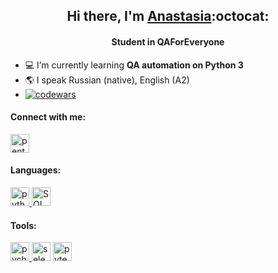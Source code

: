<h2 align="center">Hi there, I'm <a href="https://github.com/zastasja" target="_blank">Anastasia</a>:octocat:</h2>
<h4 align="center">Student in QAForEveryone</h4>

- :computer: I’m currently learning **QA automation on Python 3**
- :earth_americas: I speak Russian (native), English (A2)
- [![codewars](https://www.codewars.com/users/penteada/badges/small)](https://www.codewars.com/users/penteada)  


#### Connect with me:
<p align="left">
<a href="https://t.me/penteada" target="blank"><img align="center" src="https://raw.githubusercontent.com/daniilshat/daniilshat/2d7eafe5250314b3d422c86b35de062e0f1f5178/icons/Telegram.svg" alt="penteada" height="30" width="30" /></a>
</p>

#### Languages:
<p align="left"> 
<a href="https://www.python.org" target="_blank" rel="noreferrer"> <img src="https://raw.githubusercontent.com/daniilshat/daniilshat/2d7eafe5250314b3d422c86b35de062e0f1f5178/icons/python.svg" alt="python" width="30" height="30"/> </a>
<a href="https://learn.microsoft.com/ru-ru/sql/?view=sql-server-ver15"><img src="https://img.icons8.com/dotty/80/000000/sql.png"alt="SQL" width="30" height="30"/></a>
</p>

#### Tools:
<p align="left">
<a href="https://www.jetbrains.com/pycharm/" target="_blank" rel="noreferrer"> <img src="https://raw.githubusercontent.com/daniilshat/daniilshat/2583381c09497c680369e95dce7e029d93484d94/icons/PyCharm.svg" alt="pycharm" width="30" height="30"/> </a> 
<a href="https://www.selenium.dev"target="_blank" rel="noreferrer" ><img src="https://img.icons8.com/color/48/000000/selenium-test-automation.png" alt="selenium" width="30" height="30"/></a>
<a href="https://docs.pytest.org/en/7.1.x/contents.html" target="_blank" rel="noreferrer"><img src="https://img.icons8.com/external-flaticons-lineal-color-flat-icons/20/000000/external-python-mobile-app-development-flaticons-lineal-color-flat-icons-3.png"alt="pytest" width="30" height="30"/></a>
</p>
